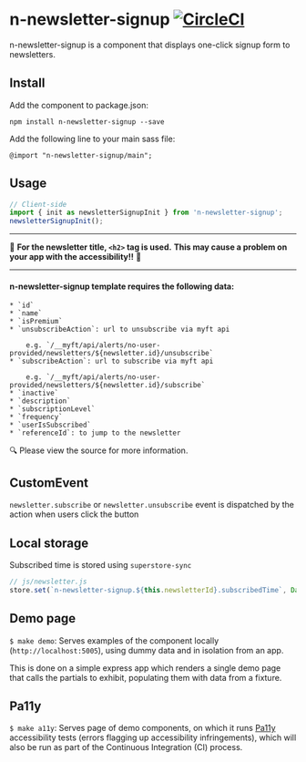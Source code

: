 # n-newsletter-signup [![CircleCI](https://circleci.com/gh/Financial-Times/n-newsletter-signup.svg?style=svg)](https://circleci.com/gh/Financial-Times/n-newsletter-signup)

n-newsletter-signup is a component that displays one-click signup form to newsletters.

## Install

Add the component to package.json:

`npm install n-newsletter-signup --save`

Add the following line to your main sass file:

`@import "n-newsletter-signup/main";`


## Usage


```javascript
// Client-side
import { init as newsletterSignupInit } from 'n-newsletter-signup';
newsletterSignupInit();
```
---
:rotating_light:
**For the newsletter title, `<h2>` tag is used.**
**This may cause a problem on your app with the accessibility!!** :rotating_light:

---

#### n-newsletter-signup template requires the following data:
	* `id`
	* `name`
	* `isPremium`
	* `unsubscribeAction`: url to unsubscribe via myft api

		e.g. `/__myft/api/alerts/no-user-provided/newsletters/${newsletter.id}/unsubscribe`
	* `subscribeAction`: url to subscribe via myft api

		e.g. `/__myft/api/alerts/no-user-provided/newsletters/${newsletter.id}/subscribe`
	* `inactive`
	* `description`
	* `subscriptionLevel`
	* `frequency`
	* `userIsSubscribed`
	* `referenceId`: to jump to the newsletter

:mag: Please view the source for more information.

## CustomEvent
`newsletter.subscribe` or `newsletter.unsubscribe` event is dispatched by the action when users click the button

## Local storage
Subscribed time is stored using `superstore-sync`
```js
// js/newsletter.js
store.set(`n-newsletter-signup.${this.newsletterId}.subscribedTime`, Date.now());
```

## Demo page
`$ make demo`: Serves examples of the component locally (`http://localhost:5005`), using dummy data and in isolation from an app.

This is done on a simple express app which renders a single demo page that calls the partials to exhibit, populating them with data from a fixture.

## Pa11y
`$ make a11y`: Serves page of demo components, on which it runs [Pa11y](http://pa11y.org/) accessibility tests (errors flagging up accessibility infringements), which will also be run as part of the Continuous Integration (CI) process.
